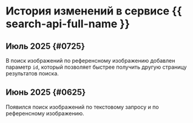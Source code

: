# История изменений в сервисе {{ search-api-full-name }}

## Июль 2025 {#0725}

В поиск изображений по референсному изображению добавлен параметр `id`, который позволяет быстрее получить другую страницу результатов поиска.

## Июнь 2025 {#0625}

Появился поиск изображений по текстовому запросу и по референсному изображению. 